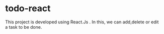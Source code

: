 # todo-react
 This project is developed using React.Js . In this, we can add,delete or edit a task to be done.
